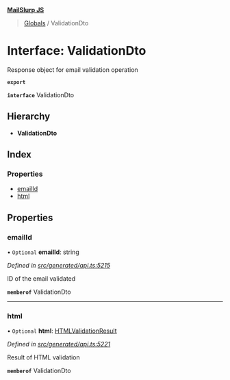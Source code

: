 **[MailSlurp JS](../README.md)**

> [Globals](../README.md) / ValidationDto

# Interface: ValidationDto

Response object for email validation operation

**`export`** 

**`interface`** ValidationDto

## Hierarchy

* **ValidationDto**

## Index

### Properties

* [emailId](validationdto.md#emailid)
* [html](validationdto.md#html)

## Properties

### emailId

• `Optional` **emailId**: string

*Defined in [src/generated/api.ts:5215](https://github.com/mailslurp/mailslurp-client/blob/e4d4355/src/generated/api.ts#L5215)*

ID of the email validated

**`memberof`** ValidationDto

___

### html

• `Optional` **html**: [HTMLValidationResult](htmlvalidationresult.md)

*Defined in [src/generated/api.ts:5221](https://github.com/mailslurp/mailslurp-client/blob/e4d4355/src/generated/api.ts#L5221)*

Result of HTML validation

**`memberof`** ValidationDto
